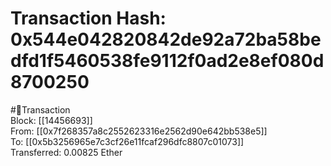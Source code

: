 
Transaction Hash: 0x544e042820842de92a72ba58bedfd1f5460538fe9112f0ad2e8ef080d8700250
====================================================================================
  
#💸Transaction  
Block: [[14456693]]  
From: [[0x7f268357a8c2552623316e2562d90e642bb538e5]]  
To: [[0x5b3256965e7c3cf26e11fcaf296dfc8807c01073]]  
Transferred: 0.00825 Ether